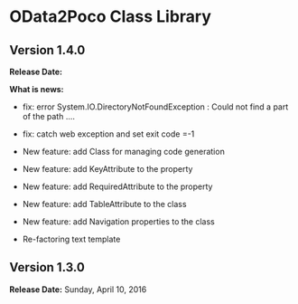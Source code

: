 
# OData2Poco Class Library #

##  Version 1.4.0 ##
**Release Date:**  

**What is news:**
- fix:  error System.IO.DirectoryNotFoundException : Could not find a part of the path ....
- fix: catch web exception  and set exit code =-1

- New feature: add Class for managing code generation
- New feature: add KeyAttribute to the property 
- New feature: add RequiredAttribute to the property 
- New feature: add TableAttribute to the class 
- New feature: add Navigation properties to the class
- Re-factoring text template



## Version 1.3.0 ##
**Release Date:** Sunday, April 10, 2016

